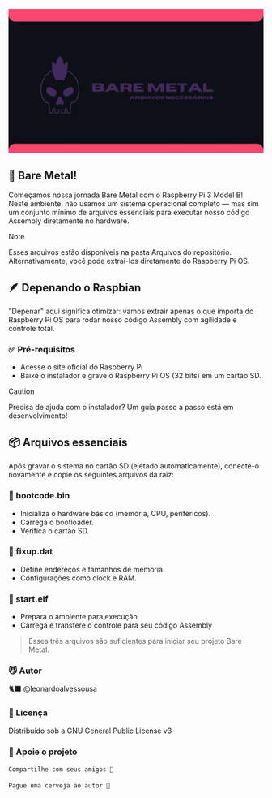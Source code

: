 ![BannerAula1](https://raw.githubusercontent.com/leonardoalvessousa/RaspAsmBareMetal/refs/heads/main/Aula%201/rpiBareBanner.jpg)

## 🚀 Bare Metal!

Começamos nossa jornada Bare Metal com o Raspberry Pi 3 Model B! Neste ambiente, não usamos um sistema operacional completo — mas sim um conjunto mínimo de arquivos essenciais para executar nosso código Assembly diretamente no hardware.

> [!NOTE]
> Esses arquivos estão disponíveis na pasta Arquivos do repositório. Alternativamente, você pode extraí-los diretamente do Raspberry Pi OS.

## 🪶 Depenando o Raspbian

"Depenar" aqui significa otimizar: vamos extrair apenas o que importa do Raspberry Pi OS para rodar nosso código Assembly com agilidade e controle total.

### ✅ Pré-requisitos

- Acesse o site oficial do Raspberry Pi
- Baixe o instalador e grave o Raspberry Pi OS (32 bits) em um cartão SD.

> [!CAUTION]
> Precisa de ajuda com o instalador? Um guia passo a passo está em desenvolvimento!

## 📦 Arquivos essenciais

Após gravar o sistema no cartão SD (ejetado automaticamente), conecte-o novamente e copie os seguintes arquivos da raiz:

### 🧩 bootcode.bin

- Inicializa o hardware básico (memória, CPU, periféricos).
- Carrega o bootloader.
- Verifica o cartão SD.

### 🧠 fixup.dat

- Define endereços e tamanhos de memória.
- Configurações como clock e RAM.

### 🔧 start.elf

- Prepara o ambiente para execução
- Carrega e transfere o controle para seu código Assembly

> Esses três arquivos são suficientes para iniciar seu projeto Bare Metal.

### 😼 Autor

🐈‍⬛ @leonardoalvessousa

### 📄 Licença

Distribuído sob a GNU General Public License v3

### 🎁 Apoie o projeto

    Compartilhe com seus amigos 📢

    Pague uma cerveja ao autor 🍺
